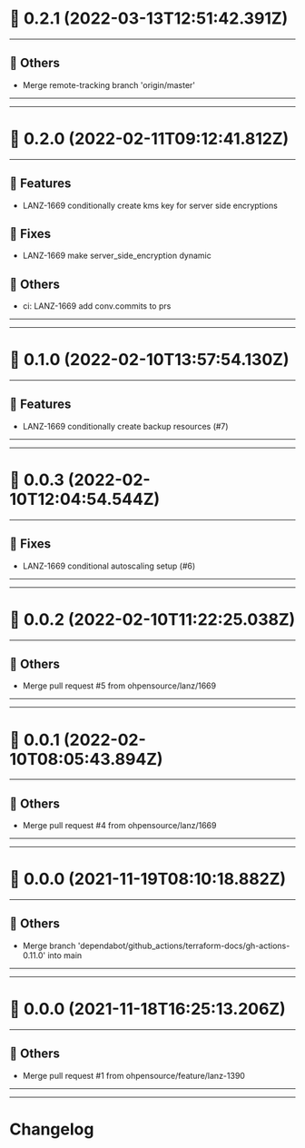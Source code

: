 # :confetti_ball: 0.2.1 (2022-03-13T12:51:42.391Z)
- - -
## :newspaper: Others
* Merge remote-tracking branch 'origin/master'
- - -
- - -
# :confetti_ball: 0.2.0 (2022-02-11T09:12:41.812Z)
- - -
## :hammer: Features
* LANZ-1669 conditionally create kms key for server side encryptions
## :bug: Fixes
* LANZ-1669 make server_side_encryption dynamic
## :newspaper: Others
* ci: LANZ-1669 add conv.commits to prs
- - -
- - -
# :confetti_ball: 0.1.0 (2022-02-10T13:57:54.130Z)
- - -
## :hammer: Features
* LANZ-1669 conditionally create backup resources (#7)
- - -
- - -
# :confetti_ball: 0.0.3 (2022-02-10T12:04:54.544Z)
- - -
## :bug: Fixes
* LANZ-1669 conditional autoscaling setup (#6)
- - -
- - -
# :confetti_ball: 0.0.2 (2022-02-10T11:22:25.038Z)
- - -
## :newspaper: Others
* Merge pull request #5 from ohpensource/lanz/1669
- - -
- - -
# :confetti_ball: 0.0.1 (2022-02-10T08:05:43.894Z)
- - -
## :newspaper: Others
* Merge pull request #4 from ohpensource/lanz/1669
- - -
- - -
# :confetti_ball: 0.0.0 (2021-11-19T08:10:18.882Z)
- - -
## :newspaper: Others
* Merge branch 'dependabot/github_actions/terraform-docs/gh-actions-0.11.0' into main
- - -
- - -
# :confetti_ball: 0.0.0 (2021-11-18T16:25:13.206Z)
- - -
## :newspaper: Others
* Merge pull request #1 from ohpensource/feature/lanz-1390
- - -
- - -
# Changelog

